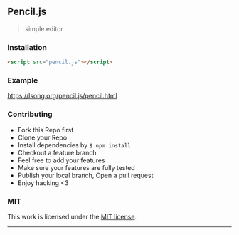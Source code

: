 ## Pencil.js

> simple editor

### Installation

```html
<script src="pencil.js"></script>
```

### Example

https://lsong.org/pencil.js/pencil.html

### Contributing
- Fork this Repo first
- Clone your Repo
- Install dependencies by `$ npm install`
- Checkout a feature branch
- Feel free to add your features
- Make sure your features are fully tested
- Publish your local branch, Open a pull request
- Enjoy hacking <3

### MIT

This work is licensed under the [MIT license](./LICENSE).

---
